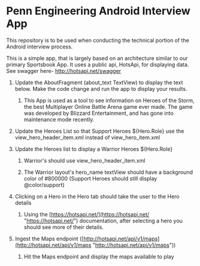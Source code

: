 # Penn Engineering Android Interview App
This repository is to be used when conducting the technical portion of the Android interview process.

This is a simple app, that is largely based on an architecture similar to our primary Sportsbook App. It uses a public api, HotsApi, for displaying data. See swagger here- http://hotsapi.net/swagger

1.  Update the AboutFragment (about_text TextView) to display the text below. Make the code change and run the app to display your results.

    1.  This App is used as a tool to see information on Heroes of the Storm, the best Multiplayer Online Battle Arena game ever made. The game was developed by Blizzard Entertainment, and has gone into maintenance mode recently.

2. Update the Heroes List so that Support Heroes ${Hero.Role} use the view_hero_header_item.xml instead of view_hero_item.xml

3. Update the Heroes list to display a Warrior Heroes ${Hero.Role}

    1.  Warrior's should use view_hero_header_item.xml

    2.  The Warrior layout's hero_name textView should have a background color of #800000 (Support Heroes should still display @color/support) 

4.  Clicking on a Hero in the Hero tab should take the user to the Hero details

    1.  Using the [https://hotsapi.net/](https://hotsapi.net/ "https://hotsapi.net/") documentation, after selecting a hero you should see more of their details.

5.  Ingest the Maps endpoint ([http://hotsapi.net/api/v1/maps](http://hotsapi.net/api/v1/maps "http://hotsapi.net/api/v1/maps"))

    1.  Hit the Maps endpoint and display the maps available to play

